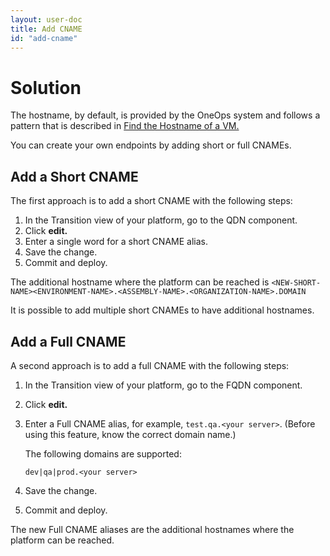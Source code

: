 ```yaml
---
layout: user-doc
title: Add CNAME
id: "add-cname"
---
```


# Solution

The hostname, by default, is provided by the OneOps system and follows a pattern that is described in [Find the Hostname of a VM.](../howto/#find-the-hostname-of-a-vm)

You can create your own endpoints by adding short or full CNAMEs.

## Add a Short CNAME

The first approach is to add a short CNAME with the following steps:


1. In the Transition view of your platform, go to the QDN component.
2. Click **edit.**
3. Enter a single word for a short CNAME alias.
4. Save the change.
5. Commit and deploy.

The additional hostname where the platform can be reached is `<NEW-SHORT-NAME><ENVIRONMENT-NAME>.<ASSEMBLY-NAME>.<ORGANIZATION-NAME>.DOMAIN`

It is possible to add multiple short CNAMEs to have additional hostnames.

## Add a Full CNAME

A second approach is to add a full CNAME with the following steps:


1. In the Transition view of your platform, go to the FQDN component.
2. Click **edit.**
3. Enter a Full CNAME alias, for example, `test.qa.<your server>`. (Before using this feature, know the correct domain name.)
	
    The following domains are supported:
    
    `dev|qa|prod.<your server>`
	  
4. Save the change.
5. Commit and deploy.

The new Full CNAME aliases are the additional hostnames where the platform can be reached.
